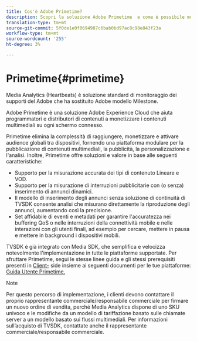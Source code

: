 ```yaml
---
title: Cos'è Adobe Primetime?
description: Scopri la soluzione Adobe Primetime  e come è possibile monetizzare i contenuti multimediali in streaming.
translation-type: tm+mt
source-git-commit: 5f0de1e0f0694987c6bab0bd97ac8c98e843f23a
workflow-type: tm+mt
source-wordcount: '255'
ht-degree: 3%

---
```



# Primetime{#primetime}

Media Analytics (Heartbeats) è  soluzione standard di monitoraggio dei supporti del Adobe che ha sostituito  Adobe  modello Milestone.

 Adobe Primetime è una soluzione Adobe Experience Cloud che aiuta programmatori e distributori di contenuti a monetizzare i contenuti multimediali su ogni schermo connesso.

Primetime elimina la complessità di raggiungere, monetizzare e attivare audience globali tra dispositivi, fornendo una piattaforma modulare per la pubblicazione di contenuti multimediali, la pubblicità, la personalizzazione e l&#39;analisi. Inoltre, Primetime offre soluzioni e valore in base alle seguenti caratteristiche:

* Supporto per la misurazione accurata dei tipi di contenuto Lineare e VOD.
* Supporto per la misurazione di interruzioni pubblicitarie con (o senza) inserimento di annunci dinamici.
* Il modello di inserimento degli annunci senza soluzione di continuità di TVSDK consente analisi che misurano direttamente la riproduzione degli annunci, aumentando così la precisione.
* Set affidabile di eventi e metadati per garantire l&#39;accuratezza nei buffering QoS o nelle interruzioni della connettività mobile e nelle interazioni con gli utenti finali, ad esempio per cercare, mettere in pausa e mettere in background i dispositivi mobili.
<!--
* Integrated support for Nielsen DTVR (linear) with ID3 metadata and DCR with CMS metadata.
-->

TVSDK è già integrato con Media SDK, che semplifica e velocizza notevolmente l&#39;implementazione in tutte le piattaforme supportate. <!--Primetime also supports the partnership with Nielsen.--> Per sfruttare Primetime, segui le stesse linee guida e gli stessi prerequisiti presenti in  [Client-](/help/intro-to-ava/implementation-paths/client-side-path.md) side insieme ai seguenti documenti per le tue piattaforme:  [Guida Utente Primetime.](https://helpx.adobe.com/it/primetime/user-guide.html)

>[!NOTE]
>
>Per questo percorso di implementazione, i clienti devono contattare il proprio rappresentante commerciale/responsabile commerciale per firmare un nuovo ordine di vendita, perché Media Analytics dispone di uno SKU univoco e le modifiche da un modello di tariffazione basato sulle chiamate server a un modello basato sui flussi multimediali. Per informazioni sull’acquisto di TVSDK, contattate anche il rappresentante commerciale/responsabile commerciale.
